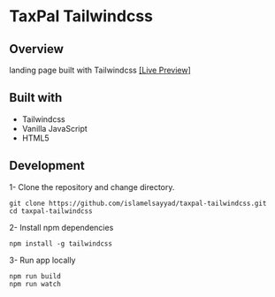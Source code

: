 # TaxPal Tailwindcss

## Overview

landing page built with Tailwindcss [[Live Preview]](https://islamelsayyad.github.io/taxpal-tailwind-landing-page/) 

## Built with

+ Tailwindcss
+ Vanilla JavaScript
+ HTML5

## Development

1- Clone the repository and change directory.
```
git clone https://github.com/islamelsayyad/taxpal-tailwindcss.git
cd taxpal-tailwindcss
```
2- Install npm dependencies
```
npm install -g tailwindcss
```
3- Run app locally
```
npm run build
npm run watch
```
